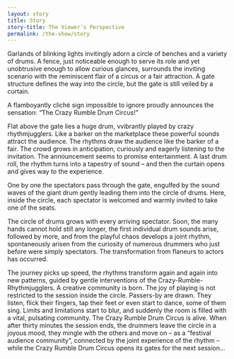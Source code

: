 ```yaml
---
layout: story
title: Story
story-title: The Viewer's Perspective
permalink: /the-show/story
---
```


Garlands of blinking lights invitingly adorn a circle of benches and a variety of drums. A fence, just noticeable enough to serve its role and yet unobtrusive enough to allow curious glances, surrounds the inviting scenario with the reminiscent flair of a circus or a fair attraction. A gate structure defines the way into the circle, but the gate is still veiled by a curtain.

A flamboyantly cliché sign impossible to ignore proudly announces the sensation: “The Crazy Rumble Drum Circus!”

Flat above the gate lies a huge drum, vvibrantly played by crazy rhythmjugglers. Like a barker on the marketplace these powerful sounds attract the audience. The rhythms draw the audience like the barker of a fair. The crowd grows in anticipation, curiously and eagerly listening to the invitation. The announcement seems to promise entertainment. A last drum roll, the rhythm turns into a tapestry of sound – and then the curtain opens and gives way to the experience.

One by one the spectators pass through the gate, engulfed by the sound waves of the giant drum gently leading them into the circle of drums. Here, inside the circle, each spectator is welcomed and warmly invited to take one of the seats.

The circle of drums grows with every arriving spectator. Soon, the many hands cannot hold still any longer, the first individual drum sounds arise, followed by more, and from the playful chaos develops a joint rhythm, spontaneously arisen from the curiosity of numerous drummers who just before were simply spectators. The transformation from flaneurs to actors has occurred.

The journey picks up speed, the rhythms transform again and again into new patterns, guided by gentle interventions of the Crazy-Rumble-Rhythmjugglers. A creative community is born.
The joy of playing is not restricted to the session inside the circle. Passers-by are drawn. They listen, flick their fingers, tap their feet or even start to dance, some of them sing. Limits and limitations start to blur, and suddenly the room is filled with a vital, pulsating community. The Crazy Rumble Drum Circus is alive.
When after thirty minutes the session ends, the drummers leave the circle in a joyous mood, they mingle with the others and move on – as a “festival audience community”, connected by the joint experience of the rhythm – while the Crazy Rumble Drum Circus opens its gates for the next session...

